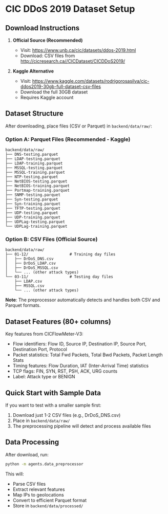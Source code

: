 # CIC DDoS 2019 Dataset Setup

## Download Instructions

1. **Official Source (Recommended)**
   - Visit: https://www.unb.ca/cic/datasets/ddos-2019.html
   - Download: CSV files from http://cicresearch.ca//CICDataset/CICDDoS2019/

2. **Kaggle Alternative**
   - Visit: https://www.kaggle.com/datasets/rodrigorosasilva/cic-ddos2019-30gb-full-dataset-csv-files
   - Download the full 30GB dataset
   - Requires Kaggle account

## Dataset Structure

After downloading, place files (CSV or Parquet) in `backend/data/raw/`:

### Option A: Parquet Files (Recommended - Kaggle)
```
backend/data/raw/
├── DNS-testing.parquet
├── LDAP-testing.parquet
├── LDAP-training.parquet
├── MSSQL-testing.parquet
├── MSSQL-training.parquet
├── NTP-testing.parquet
├── NetBIOS-testing.parquet
├── NetBIOS-training.parquet
├── Portmap-training.parquet
├── SNMP-testing.parquet
├── Syn-testing.parquet
├── Syn-training.parquet
├── TFTP-testing.parquet
├── UDP-testing.parquet
├── UDP-training.parquet
├── UDPLag-testing.parquet
└── UDPLag-training.parquet
```

### Option B: CSV Files (Official Source)
```
backend/data/raw/
├── 01-12/                  # Training day files
│   ├── DrDoS_DNS.csv
│   ├── DrDoS_LDAP.csv
│   ├── DrDoS_MSSQL.csv
│   └── ... (other attack types)
└── 03-11/                  # Testing day files
    ├── LDAP.csv
    ├── MSSQL.csv
    └── ... (other attack types)
```

**Note**: The preprocessor automatically detects and handles both CSV and Parquet formats.

## Dataset Features (80+ columns)

Key features from CICFlowMeter-V3:
- Flow identifiers: Flow ID, Source IP, Destination IP, Source Port, Destination Port, Protocol
- Packet statistics: Total Fwd Packets, Total Bwd Packets, Packet Length Stats
- Timing features: Flow Duration, IAT (Inter-Arrival Time) statistics
- TCP flags: FIN, SYN, RST, PSH, ACK, URG counts
- Label: Attack type or BENIGN

## Quick Start with Sample Data

If you want to test with a smaller sample first:
1. Download just 1-2 CSV files (e.g., DrDoS_DNS.csv)
2. Place in `backend/data/raw/`
3. The preprocessing pipeline will detect and process available files

## Data Processing

After download, run:
```bash
python -m agents.data_preprocessor
```

This will:
- Parse CSV files
- Extract relevant features
- Map IPs to geolocations
- Convert to efficient Parquet format
- Store in `backend/data/processed/`
